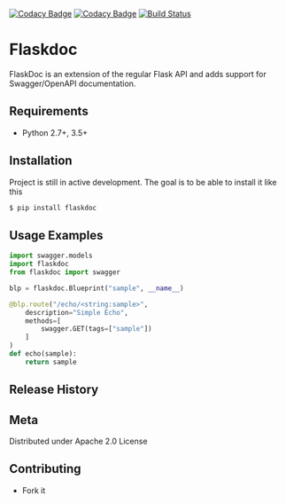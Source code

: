 [![Codacy Badge](https://api.codacy.com/project/badge/Grade/2dafebf021354a42aa62b11d6ab42654)](https://www.codacy.com/manual/kulgan/flaskdoc?utm_source=github.com&amp;utm_medium=referral&amp;utm_content=kulgan/flaskdoc&amp;utm_campaign=Badge_Grade)
[![Codacy Badge](https://api.codacy.com/project/badge/Coverage/2dafebf021354a42aa62b11d6ab42654)](https://www.codacy.com/manual/kulgan/flaskdoc?utm_source=github.com&utm_medium=referral&utm_content=kulgan/flaskdoc&utm_campaign=Badge_Coverage)
[![Build Status](https://travis-ci.com/kulgan/flaskdoc.svg?branch=master)](https://travis-ci.com/kulgan/flaskdoc)

# Flaskdoc
FlaskDoc is an extension of the regular Flask API and adds support for Swagger/OpenAPI documentation.

## Requirements

* Python 2.7+, 3.5+

## Installation
Project is still in active development. The goal is to be able to install it like this
```bash
$ pip install flaskdoc
```

## Usage Examples
```python
import swagger.models
import flaskdoc
from flaskdoc import swagger

blp = flaskdoc.Blueprint("sample", __name__)

@blp.route("/echo/<string:sample>",
    description="Simple Echo",
    methods=[
        swagger.GET(tags=["sample"])
    ]
)
def echo(sample):
    return sample
```

## Release History

## Meta
Distributed under Apache 2.0 License

## Contributing
* Fork it
